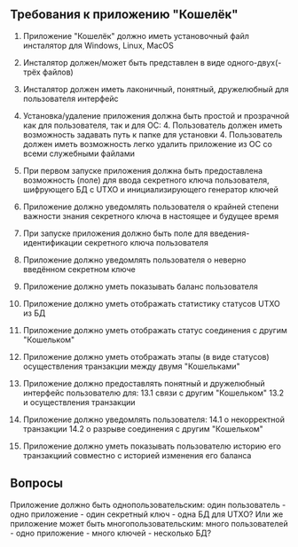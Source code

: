 
## Требования к приложению "Кошелёк"

1. Приложение "Кошелёк" должно иметь установочный файл инсталятор для Windows, Linux, MacOS
2. Инсталятор должен/может быть представлен в виде одного-двух(-трёх файлов)
3. Инсталятор должен иметь лаконичный, понятный, дружелюбный для пользователя интерфейс
4. Установка/удаление приложения должна быть простой и прозрачной как для пользователя, так и для ОС:
	4. Пользователь должен иметь возможность задавать путь к папке для установки
	4. Пользователь должен иметь возможность легко удалить приложение из ОС со всеми служебными файлами

5. При первом запуске приложения должна быть предоставлена возможность (поле) для ввода секретного ключа пользователя, шифрующего БД с UTXO и инициализирующего генератор ключей
6. Приложение должно уведомлять пользователя о крайней степени важности знания секретного ключа в настоящее и будущее время
7. При запуске приложения должно быть поле для введения-идентификации секретного ключа пользователя
8. Приложение должно уведомлять пользователя о неверно введённом секретном ключе

9.  Приложение должно уметь показывать баланс пользователя
10. Приложение должно уметь отображать статистику статусов UTXO из БД 

11. Приложение должно уметь отображать статус соединения с другим "Кошельком"
12. Приложение должно уметь отображать этапы (в виде статусов) осуществления транзакции между двумя "Кошельками"
13. Приложение должно предоставлять понятный и дружелюбный интерфейс пользователю для:
	13.1 связи с другим "Кошельком"
	13.2 и осуществления транзакции

14. Приложение должно уведомлять пользователя:
	14.1 о некорректной транзакции
	14.2 о разрыве соединения с другим "Кошельком"

15. Приложение должно уметь показывать пользователю	историю его транзакциий совместно с историей изменения его баланса

## Вопросы
Приложение должно быть однопользовательским: один пользователь - одно приложение - один секретный ключ - одна БД для UTXO?
Или же приложение может быть многопользовательским: много пользователей - одно приложение - много ключей - несколько БД?





